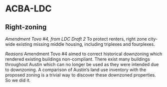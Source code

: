 # ACBA-LDC

Right-zoning
------------
_Amendment Tovo #4, from LDC Draft 2_
To protect renters, right zone city-wide existing missing middle housing, including triplexes and fourplexes.

_Reasons_
Amendment Tovo #4 aimed to correct historical downzoning which rendered existing buildings non-compliant. There exist many buildings throughout Austin which can no longer be used as they were intended due to downzoning. A comparison of Austin’s land use inventory with the proposed zoning is a trivial way to discover these downzoned properties. So we did it.


